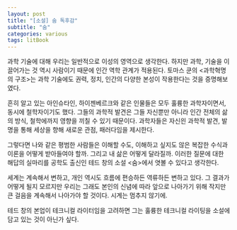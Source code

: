 ```yaml
---
layout: post
title: "[소설] 숨 독후감"
subtitle: "숨"
categories: various
tags: litBook
---
```


과학 기술에 대해 우리는 일반적으로 이성의 영역으로 생각한다. 하지만 과학, 기술을 이끌어가는 것 역시 사람이기 때문에 인간 역학 관계가 적용된다. 토마스 쿤의 \<과학혁명의 구조\>는 과학 기술에도 권력, 정치, 인간의 다양한 본성이 작용한다는 것을 증명해보였다.

흔히 알고 있는 아인슈타인, 하이젠베르크와 같은 인물들은 모두 훌륭한 과학자이면서, 동시에 철학자이기도 했다. 그들의 과학적 발견은 그들 자신뿐만 아니라 인간 전체의 삶의 방식, 철학에까지 영향을 끼칠 수 있기 때문이다. 과학자들은 자신읜 과학적 발견, 발명을 통해 세상을 향해 새로운 관점, 패러다임을 제시한다.

그렇다면 나와 같은 평범한 사람들은 이해할 수도, 이해하고 싶지도 않은 복잡한 수식과 이론을 어떻게 받아들여야 할까. 그리고 내 삶은 어떻게 달라질까. 이러한 질문에 대한 해답의 실마리를 공학도 출신인 테드 창의 소설 <숨>에서 엿볼 수 있다고 생각한다.

세계는 계속해서 변하고, 개인 역시도 흐름에 편승하든 역류하든 변하고 있다. 그 결과가 어떻게 될지 모르지만 우리는 그래도 본인의 신념에 따라 앞으로 나아가기 위해 작지만 큰 걸음을 계속해서 나아가야 할 것이다. 시계는 멈추지 않기에.

테드 창의 본업이 테크니컬 라이터임을 고려하면 그는 훌륭한 테크니컬 라이팅을 소설에 담고 있는 것이 아닌가 싶다.